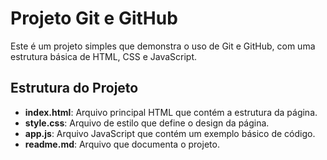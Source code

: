 # Projeto Git e GitHub

Este é um projeto simples que demonstra o uso de Git e GitHub, com uma estrutura básica de HTML, CSS e JavaScript.

## Estrutura do Projeto

- **index.html**: Arquivo principal HTML que contém a estrutura da página.
- **style.css**: Arquivo de estilo que define o design da página.
- **app.js**: Arquivo JavaScript que contém um exemplo básico de código.
- **readme.md**: Arquivo que documenta o projeto.